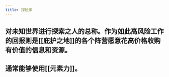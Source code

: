 ```yaml
---
title: 探险家
---
```


## 对未知世界进行探索之人的总称。作为如此高风险工作的回报则是[[庇护之地]]的各个阵营愿意花高价格收购有价值的信息和资源。
## 通常能够使用[[元素力]]。
